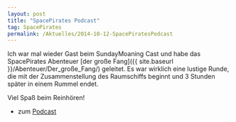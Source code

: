 ```yaml
---
layout: post
title: "SpacePirates Podcast"
tag: SpacePirates
permalink: /Aktuelles/2014-10-12-SpacePiratesPodcast
---
```


Ich war mal wieder Gast beim SundayMoaning Cast und habe das SpacePirates Abenteuer [der große Fang]({{ site.baseurl }}/Abenteuer/Der_große_Fang/) geleitet. Es war wirklich eine lustige Runde, die mit der Zusammenstellung des Raumschiffs beginnt und 3 Stunden später in einem Rummel endet.

Viel Spaß beim Reinhören!

- zum [Podcast](http://sundaymoaning.fracker.de/smc100-spacepirates-der-grose-fang/)
